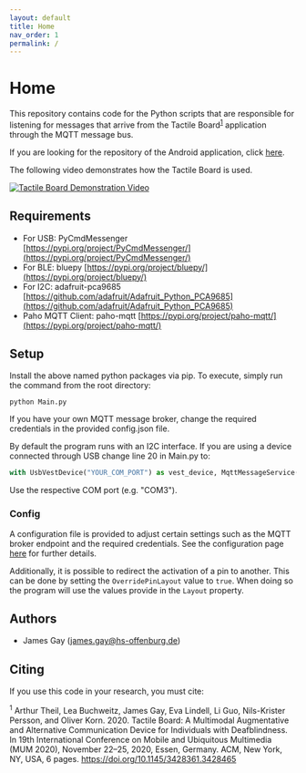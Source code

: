 ```yaml
---
layout: default
title: Home
nav_order: 1
permalink: /
---
```


# Home
This repository contains code for the Python scripts that are responsible for listening for messages that arrive from the Tactile Board<sup>[1](#ft_1)</sup> application through the MQTT message bus.

If you are looking for the repository of the Android application, click [here](https://github.com/AffectiveCognitiveInstitute/Tactile-Board). 

The following video demonstrates how the Tactile Board is used.

[![Tactile Board Demonstration Video](http://img.youtube.com/vi/36bj-6xvPmU/0.jpg)](http://www.youtube.com/watch?v=36bj-6xvPmU)

## Requirements
- For USB: PyCmdMessenger [https://pypi.org/project/PyCmdMessenger/](https://pypi.org/project/PyCmdMessenger/)
- For BLE: bluepy [https://pypi.org/project/bluepy/](https://pypi.org/project/bluepy/)
- For I2C: adafruit-pca9685 [https://github.com/adafruit/Adafruit_Python_PCA9685](https://github.com/adafruit/Adafruit_Python_PCA9685)
- Paho MQTT Client: paho-mqtt [https://pypi.org/project/paho-mqtt/](https://pypi.org/project/paho-mqtt/)

## Setup
Install the above named python packages via pip. To execute, simply run the command from the root directory:
```
python Main.py
```

If you have your own MQTT message broker, change the required credentials in the provided config.json file.

By default the program runs with an I2C interface. If you are using a device connected through USB change line 20 in Main.py to:
```python
with UsbVestDevice("YOUR_COM_PORT") as vest_device, MqttMessageService() as mb:
```
Use the respective COM port (e.g. "COM3").

### Config
A configuration file is provided to adjust certain settings such as the MQTT broker endpoint and the required credentials. See the configuration page [here](docs/Configuration.md) for further details.

Additionally, it is possible to redirect the activation of a pin to another. This can be done by setting the `OverridePinLayout` value to `true`. When doing so the program will use the values provide in the `Layout` property.

## Authors
- James Gay (james.gay@hs-offenburg.de)

## Citing
If you use this code in your research, you must cite:

<a name=ft_1><sup>1</sup></a> Arthur Theil, Lea Buchweitz, James Gay, Eva Lindell, Li Guo, Nils-Krister Persson, and Oliver Korn. 2020. Tactile Board: A Multimodal Augmentative and Alternative Communication Device for Individuals with Deafblindness. In 19th International Conference on Mobile and Ubiquitous Multimedia (MUM 2020), November 22–25, 2020, Essen, Germany. ACM, New York, NY, USA, 6 pages. https://doi.org/10.1145/3428361.3428465
